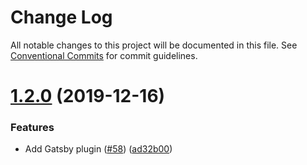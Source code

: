 # Change Log

All notable changes to this project will be documented in this file.
See [Conventional Commits](https://conventionalcommits.org) for commit guidelines.

# [1.2.0](https://github.com/seek-oss/treat/tree/master/packages/gatsby-plugin-treat/compare/v1.1.7...v1.2.0) (2019-12-16)


### Features

* Add Gatsby plugin ([#58](https://github.com/seek-oss/treat/tree/master/packages/gatsby-plugin-treat/issues/58)) ([ad32b00](https://github.com/seek-oss/treat/tree/master/packages/gatsby-plugin-treat/commit/ad32b00))
